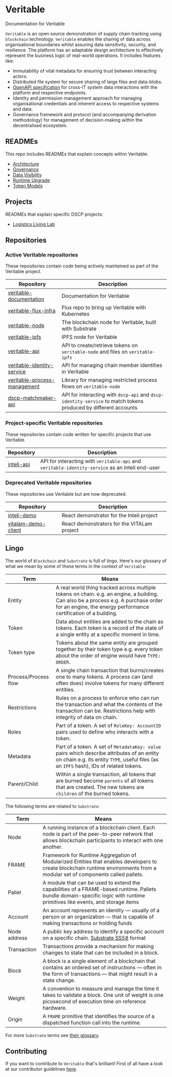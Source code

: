 # **Veritable**

Documentation for Veritable

`Veritable` is an open source demonstration of supply chain tracking using `blockchain` technology. `Veritable` enables the sharing of data across organisational boundaries whilst assuring data sensitivity, security, and resilience. The platform has an adaptable design architecture to effectively represent the business logic of real-world operations. It includes features like:

- Immutability of vital metadata for ensuring trust between interacting actors.
- Distributed file system for secure sharing of large files and data-blobs.
- [OpenAPI specification](https://swagger.io/docs/specification/about/) for cross-IT system data interactions with the platform and respective endpoints.
- Identity and permission management approach for managing organisational credentials and inherent access to respective systems and data.
- Governance framework and protocol (and accompanying derivation methodology) for management of decision-making within the decentralised ecosystem.

## READMEs

This repo includes READMEs that explain concepts within Veritable:

- [Architecture](./docs/architecture.md)
- [Governance](./docs/governance.md)
- [Data Visibility](./docs/dataVisibility.md)
- [Runtime Upgrade](./docs/runtimeUpgrade.md)
- [Token Models](./docs/tokenModels/index.md)

## Projects

READMEs that explain specific DSCP projects:

- [Logistics Living Lab](./docs/l3/index.md)

## Repositories

### Active Veritable repositories

These repositories contain code being actively maintained as part of the Veritable project.

| Repository                                                                              | Description                                                                                                    |
| --------------------------------------------------------------------------------------- | -------------------------------------------------------------------------------------------------------------- |
| [veritable-documentation](https://github.com/digicatapult/dscp-documentation)           | Documentation for Veritable                                                                                    |
| [veritable-flux-infra](https://github.com/digicatapult/dscp-flux-infra)                 | Flux repo to bring up Veritable with Kubernetes                                                                |
| [veritable-node](https://github.com/digicatapult/dscp-node)                             | The blockchain node for Veritable, built with Substrate                                                        |
| [veritable-ipfs](https://github.com/digicatapult/dscp-ipfs)                             | IPFS node for Veritable                                                                                        |
| [veritable-api](https://github.com/digicatapult/dscp-api)                               | API to create/retrieve tokens on `veritable-node` and files on `veritable-ipfs`                                |
| [veritable-identity-service](https://github.com/digicatapult/dscp-identity-service)     | API for managing chain member identities in Veritable                                                          |
| [veritable-process-management](https://github.com/digicatapult/dscp-process-management) | Library for managing restricted process flows on `veritable-node`                                              |
| [dscp-matchmaker-api](https://github.com/digicatapult/dscp-matchmaker-api)              | API for interacting with `dscp-api` and `dscp-identity-service` to match tokens produced by different accounts |

### Project-specific Veritable repositories

These repositories contain code written for specific projects that use Veritable.

| Repository                                               | Description                                                                                     |
| -------------------------------------------------------- | ----------------------------------------------------------------------------------------------- |
| [inteli-api](https://github.com/digicatapult/inteli-api) | API for interacting with `veritable-api` and `veritable-identity-service` as an Inteli end-user |

### Deprecated Veritable repositories

These repositories use Veritable but are now deprecated.

| Repository                                                                 | Description                                 |
| -------------------------------------------------------------------------- | ------------------------------------------- |
| [inteli-demo](https://github.com/digicatapult/inteli-demo)                 | React demonstrator for the Inteli project   |
| [vitalam-demo-client](https://github.com/digicatapult/vitalam-demo-client) | React demonstrators for the VITALam project |

## Lingo

The world of `Blockchain` and `Substrate` is full of lingo. Here's our glossary of what we mean by some of these terms in the context of `Veritable`:

| Term                 | Means                                                                                                                                                                                                  |
| -------------------- | ------------------------------------------------------------------------------------------------------------------------------------------------------------------------------------------------------ |
| Entity               | A real world thing tracked across multiple tokens on chain. e.g. an engine, a building. Can also be a process e.g. A purchase order for an engine, the energy performance certification of a building. |
| Token                | Data about entities are added to the chain as tokens. Each token is a record of the state of a single entity at a specific moment in time.                                                             |
| Token type           | Tokens about the same entity are grouped together by their token type e.g. every token about the order of engine would have `TYPE: ORDER`.                                                             |
| Process/Process flow | A single chain transaction that burns/creates one to many tokens. A process can (and often does) involve tokens for many different entities.                                                           |
| Restrictions         | Rules on a process to enforce who can run the transaction and what the contents of the transaction can be. Restrictions help with integrity of data on chain.                                          |
| Roles                | Part of a token. A set of `RoleKey: AccountID` pairs used to define who interacts with a token.                                                                                                        |
| Metadata             | Part of a token. A set of `MetadataKey: value` pairs which describe attributes of an entity on chain e.g. its entity `TYPE`, useful files (as an `IPFS` hash), IDs of related tokens.                  |
| Parent/Child         | Within a single transaction, all tokens that are burned become `parents` of all tokens that are created. The new tokens are `children` of the burned tokens.                                           |

The following terms are related to `Substrate`:

| Term         | Means                                                                                                                                                                        |
| ------------ | ---------------------------------------------------------------------------------------------------------------------------------------------------------------------------- |
| Node         | A running instance of a blockchain client. Each node is part of the peer-to-peer network that allows blockchain participants to interact with one another.                   |
| FRAME        | Framework for Runtime Aggregation of Modularized Entities that enables developers to create blockchain runtime environments from a modular set of components called pallets. |
| Pallet       | A module that can be used to extend the capabilities of a FRAME-based runtime. Pallets bundle domain-specific logic with runtime primitives like events, and storage items   |
| Account      | An account represents an identity — usually of a person or an organization — that is capable of making transactions or holding funds                                         |
| Node address | A public key address to identify a specific account on a specific chain. [Substrate SS58](https://docs.substrate.io/reference/glossary/#ss58-address-format) format          |
| Transaction  | Transactions provide a mechanism for making changes to state that can be included in a block.                                                                                |
| Block        | A block is a single element of a blockchain that contains an ordered set of instructions — often in the form of transactions — that might result in a state change.          |
| Weight       | A convention to measure and manage the time it takes to validate a block. One unit of weight is one picosecond of execution time on reference hardware.                      |
| Origin       | A `FRAME` primitive that identifies the source of a dispatched function call into the runtime.                                                                               |

For more `Substrate` terms see [their glossary](https://docs.substrate.io/reference/glossary/).

## Contributing

If you want to contribute to `Veritable` that's brilliant! First of all have a look at our contributor guidelines [here](./CONTRIBUTING.md).
